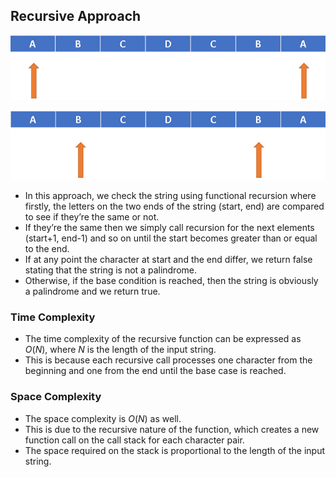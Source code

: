 ## Recursive Approach

![Alt text](image_1.png)

![Alt text](image_2.png)

- In this approach, we check the string using functional recursion where firstly, the letters on the two ends of the string (start, end) are compared to see if they’re the same or not.
- If they’re the same then we simply call recursion for the next elements (start+1, end-1) and so on until the start becomes greater than or equal to the end. 
- If at any point the character at start and the end differ, we return false stating that the string is not a palindrome.
- Otherwise, if the base condition is reached, then the string is obviously a palindrome and we return true.

### Time Complexity

- The time complexity of the recursive function can be expressed as $O(N)$, where $N$ is the length of the input string. 
- This is because each recursive call processes one character from the beginning and one from the end until the base case is reached.

### Space Complexity
- The space complexity is $O(N)$ as well. 
- This is due to the recursive nature of the function, which creates a new function call on the call stack for each character pair. 
- The space required on the stack is proportional to the length of the input string.